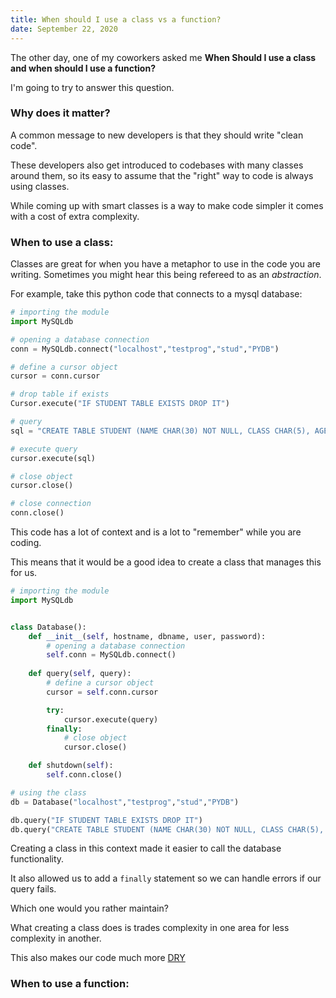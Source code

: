 ```yaml
---
title: When should I use a class vs a function?
date: September 22, 2020
---
```


The other day, one of my coworkers asked me **When Should I use a class and when should I use a function?**

I'm going to try to answer this question. 

### Why does it matter? 


A common message to new developers is that they should write "clean code". 

These developers also get introduced to codebases with many classes around them, so its easy to assume that the "right" way to code is always using classes.

While coming up with smart classes is a way to make code simpler it comes with a cost of extra complexity. 

### When to use a class:

Classes are great for when you have a metaphor to use in the code you are writing.
Sometimes you might hear this being refereed to as an *abstraction*.  

For example, take this python code that connects to a mysql database:
```python
# importing the module
import MySQLdb

# opening a database connection
conn = MySQLdb.connect("localhost","testprog","stud","PYDB")

# define a cursor object
cursor = conn.cursor

# drop table if exists
Cursor.execute("IF STUDENT TABLE EXISTS DROP IT")

# query
sql = "CREATE TABLE STUDENT (NAME CHAR(30) NOT NULL, CLASS CHAR(5), AGE INT, GENDER CHAR(8), MARKS INT"

# execute query
cursor.execute(sql)

# close object
cursor.close()

# close connection
conn.close()
```
This code has a lot of context and is a lot to "remember" while you are coding.

This means that it would be a good idea to create a class that manages this for us.

```python
# importing the module
import MySQLdb


class Database():
    def __init__(self, hostname, dbname, user, password):
        # opening a database connection
        self.conn = MySQLdb.connect()
    
    def query(self, query):
        # define a cursor object
        cursor = self.conn.cursor

        try: 
            cursor.execute(query)
        finally:
            # close object
            cursor.close()

    def shutdown(self):
        self.conn.close()

# using the class
db = Database("localhost","testprog","stud","PYDB")

db.query("IF STUDENT TABLE EXISTS DROP IT")
db.query("CREATE TABLE STUDENT (NAME CHAR(30) NOT NULL, CLASS CHAR(5), AGE INT, GENDER CHAR(8), MARKS INT")
```

Creating a class in this context made it easier to call the database functionality.

It also allowed us to add a `finally` statement so we can handle errors if our query fails.

Which one would you rather maintain?

What creating a class does is trades complexity in one area for less complexity in another.

This also makes our code much more [DRY](https://www.drycode.io/)





### When to use a function:




